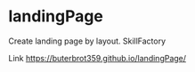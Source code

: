 # landingPage
Create landing page by layout. SkillFactory

Link https://buterbrot359.github.io/landingPage/
